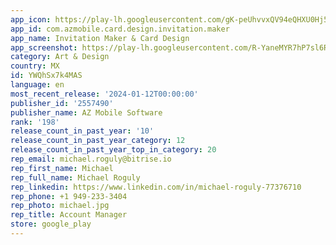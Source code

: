 ```yaml
---
app_icon: https://play-lh.googleusercontent.com/gK-peUhvvxQV94eQHXU0Hj5IjPlsvbzwZb4GFG644qHlgHKU89lNxDPTcCgQ0C9DNw
app_id: com.azmobile.card.design.invitation.maker
app_name: Invitation Maker & Card Design
app_screenshot: https://play-lh.googleusercontent.com/R-YaneMYR7hP7sl6RYn7eytSHKY4KN4YFFHXQ7i_fiUYS1LvOZkTnufrZ4Gnwcax6rw
category: Art & Design
country: MX
id: YWQhSx7k4MAS
language: en
most_recent_release: '2024-01-12T00:00:00'
publisher_id: '2557490'
publisher_name: AZ Mobile Software
rank: '198'
release_count_in_past_year: '10'
release_count_in_past_year_category: 12
release_count_in_past_year_top_in_category: 20
rep_email: michael.roguly@bitrise.io
rep_first_name: Michael
rep_full_name: Michael Roguly
rep_linkedin: https://www.linkedin.com/in/michael-roguly-77376710
rep_phone: +1 949-233-3404
rep_photo: michael.jpg
rep_title: Account Manager
store: google_play
---
```

